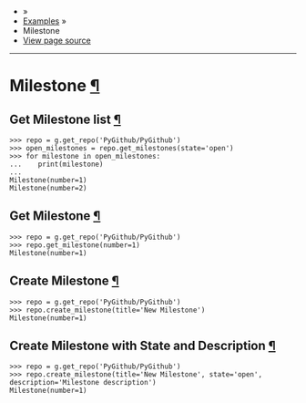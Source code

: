 - »
- [Examples](https://pygithub.readthedocs.io/en/stable/examples.html) »
- Milestone
- [View page source](https://pygithub.readthedocs.io/en/stable/_sources/examples/Milestone.rst.txt)

* * *

# Milestone [¶](https://pygithub.readthedocs.io/en/stable/examples/Milestone.html\#milestone "Permalink to this headline")

## Get Milestone list [¶](https://pygithub.readthedocs.io/en/stable/examples/Milestone.html\#get-milestone-list "Permalink to this headline")

```
>>> repo = g.get_repo('PyGithub/PyGithub')
>>> open_milestones = repo.get_milestones(state='open')
>>> for milestone in open_milestones:
...    print(milestone)
...
Milestone(number=1)
Milestone(number=2)

```

## Get Milestone [¶](https://pygithub.readthedocs.io/en/stable/examples/Milestone.html\#get-milestone "Permalink to this headline")

```
>>> repo = g.get_repo('PyGithub/PyGithub')
>>> repo.get_milestone(number=1)
Milestone(number=1)

```

## Create Milestone [¶](https://pygithub.readthedocs.io/en/stable/examples/Milestone.html\#create-milestone "Permalink to this headline")

```
>>> repo = g.get_repo('PyGithub/PyGithub')
>>> repo.create_milestone(title='New Milestone')
Milestone(number=1)

```

## Create Milestone with State and Description [¶](https://pygithub.readthedocs.io/en/stable/examples/Milestone.html\#create-milestone-with-state-and-description "Permalink to this headline")

```
>>> repo = g.get_repo('PyGithub/PyGithub')
>>> repo.create_milestone(title='New Milestone', state='open', description='Milestone description')
Milestone(number=1)

```